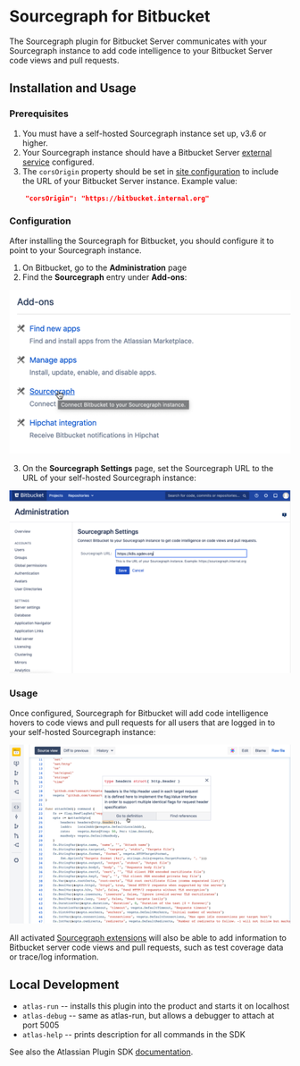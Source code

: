 # Sourcegraph for Bitbucket

The Sourcegraph plugin for Bitbucket Server communicates with your Sourcegraph instance to add code intelligence to your Bitbucket Server code views and pull requests.

## Installation and Usage

### Prerequisites

1. You must have a self-hosted Sourcegraph instance set up, v3.6 or higher.
2. Your Sourcegraph instance should have a Bitbucket Server [external service](https://docs.sourcegraph.com/admin/external_service/bitbucket_server) configured.
3. The `corsOrigin` property should be set in [site configuration](https://docs.sourcegraph.com/admin/config/site_config) to include the URL of your Bitbucket Server instance. Example value:

```json
    "corsOrigin": "https://bitbucket.internal.org"
```

### Configuration

After installing the Sourcegraph for Bitbucket, you should configure it to point to your Sourcegraph instance.

1. On Bitbucket, go to the **Administration** page
2. Find the **Sourcegraph** entry under **Add-ons**:

![Add-ons](img/add-ons.png)

3. On the **Sourcegraph Settings** page, set the Sourcegraph URL to the URL of your self-hosted Sourcegraph instance:

![Sourcegraph settings](img/sourcegraph-settings.png)

### Usage

Once configured, Sourcegraph for Bitbucket will add code intelligence hovers to code views and pull requests for all users that are logged in to your self-hosted Sourcegraph instance:

![Code intelligence](img/code-intelligence.png)

All activated [Sourcegraph extensions](https://docs.sourcegraph.com/extensions) will also be able to add information to Bitbucket server code views and pull requests, such as test coverage data or trace/log information.

## Local Development

* `atlas-run`   -- installs this plugin into the product and starts it on localhost
* `atlas-debug` -- same as atlas-run, but allows a debugger to attach at port 5005
* `atlas-help`  -- prints description for all commands in the SDK

See also the Atlassian Plugin SDK [documentation](https://developer.atlassian.com/display/DOCS/Introduction+to+the+Atlassian+Plugin+SDK).
